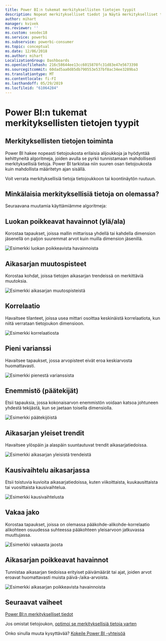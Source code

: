```yaml
---
title: Power BI:n tukemat merkityksellisten tietojen tyypit
description: Nopeat merkitykselliset tiedot ja Näytä merkitykselliset tiedot Power BI:llä.
author: mihart
manager: kvivek
ms.reviewer: ''
ms.custom: seodec18
ms.service: powerbi
ms.subservice: powerbi-consumer
ms.topic: conceptual
ms.date: 12/06/2018
ms.author: mihart
LocalizationGroup: Dashboards
ms.openlocfilehash: 216c58644ee13cc6015878fc31d83e47e5673398
ms.sourcegitcommit: 60dad5aa0d85db790553e537bf8ac34ee3289ba3
ms.translationtype: MT
ms.contentlocale: fi-FI
ms.lasthandoff: 05/29/2019
ms.locfileid: "61064284"
---
```

# <a name="types-of-insights-supported-by-power-bi"></a>Power BI:n tukemat merkityksellisten tietojen tyypit
## <a name="how-does-insights-work"></a>Merkityksellisten tietojen toiminta
Power BI hakee nopeasti tietojoukosta erilaisia alijoukkoja ja hyödyntää kehittyneitä algoritmeja, joiden avulla se pyrkii tunnistamaan mahdollisesti merkityksellisiä tietoja. Power BI tarkistaa niin suuren osan tietojoukosta kuin mahdollista määritetyn ajan sisällä.

Voit verrata merkityksellisiä tietoja tietojoukkoon tai koontinäytön ruutuun.   

## <a name="what-types-of-insights-can-we-find"></a>Minkälaisia merkityksellisiä tietoja on olemassa?
Seuraavana muutamia käyttämiämme algoritmeja:

## <a name="category-outliers-topbottom"></a>Luokan poikkeavat havainnot (ylä/ala)
Korostaa tapaukset, joissa mallin mittarissa yhdellä tai kahdella dimension jäsenellä on paljon suuremmat arvot kuin muilla dimension jäsenillä.  

![Esimerkki luokan poikkeavista havainnoista](./media/end-user-insight-types/pbi_auto_insight_types_category_outliers.png)

## <a name="change-points-in-a-time-series"></a>Aikasarjan muutospisteet
Korostaa kohdat, joissa tietojen aikasarjan trendeissä on merkittäviä muutoksia.

![Esimerkki aikasarjan muutospisteistä](./media/end-user-insight-types/pbi_auto_insight_types_changepoint.png)

## <a name="correlation"></a>Korrelaatio
Havaitsee tilanteet, joissa usea mittari osoittaa keskinäistä korrelaatiota, kun niitä verrataan tietojoukon dimensioon.

![Esimerkki korrelaatiosta](./media/end-user-insight-types/pbi_auto_insight_types_correlation.png)

## <a name="low-variance"></a>Pieni varianssi
Havaitsee tapaukset, jossa arvopisteet eivät eroa keskiarvosta huomattavasti.

![Esimerkki pienestä varianssista](./media/end-user-insight-types/power-bi-low-variance.png)

## <a name="majority-major-factors"></a>Enemmistö (päätekijät)
Etsii tapauksia, jossa kokonaisarvon enemmistön voidaan katsoa johtuneen yhdestä tekijästä, kun se jaetaan toisella dimensiolla.  

![Esimerkki päätekijöistä](./media/end-user-insight-types/pbi_auto_insight_types_majority.png)

## <a name="overall-trends-in-time-series"></a>Aikasarjan yleiset trendit
Havaitsee ylöspäin ja alaspäin suuntautuvat trendit aikasarjatiedoissa.

![Esimerkki aikasarjan yleisistä trendeistä](./media/end-user-insight-types/pbi_auto_insight_types_trend.png)

## <a name="seasonality-in-time-series"></a>Kausivaihtelu aikasarjassa
Etsii toistuvia kuvioita aikasarjatiedoissa, kuten viikoittaista, kuukausittaista tai vuosittaista kausivaihtelua.

![Esimerkki kausivaihtelusta](./media/end-user-insight-types/pbi_auto_insight_types_seasonality_new.png)

## <a name="steady-share"></a>Vakaa jako
Korostaa tapaukset, joissa on olemassa pääkohde-alikohde-korrelaatio alikohteen osuudessa suhteessa pääkohteen yleisarvoon jatkuvassa muuttujassa.

![Esimerkki vakaasta jaosta](./media/end-user-insight-types/pbi_auto_insight_types_steadyshare.png)

## <a name="time-series-outliers"></a>Aikasarjan poikkeavat havainnot
Tunnistaa aikasarjan tiedoissa erityiset päivämäärät tai ajat, joiden arvot eroavat huomattavasti muista päivä-/aika-arvoista.

![Esimerkki aikasarjan poikkeavista havainnoista](./media/end-user-insight-types/pbi_auto_insight_types_time_series_outliers.png)

## <a name="next-steps"></a>Seuraavat vaiheet
[Power BI:n merkitykselliset tiedot](end-user-insights.md)

Jos omistat tietojoukon, [optimoi se merkityksellisiä tietoja varten](../service-insights-optimize.md)

Onko sinulla muuta kysyttävää? [Kokeile Power BI -yhteisöä](http://community.powerbi.com/)

